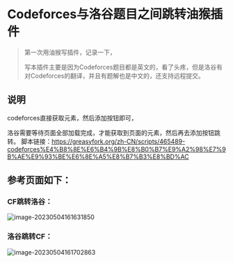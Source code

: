 # Codeforces与洛谷题目之间跳转油猴插件

> 第一次用油猴写插件，记录一下，
>
> 写本插件主要是因为Codeforces题目都是英文的，看了头疼，但是洛谷有对Codeforces的翻译，并且有题解也是中文的，还支持远程提交。

## 说明

codeforces直接获取元素，然后添加按钮即可，

洛谷需要等待页面全部加载完成，才能获取到页面的元素，然后再去添加按钮跳转。
脚本链接：https://greasyfork.org/zh-CN/scripts/465489-codeforces%E4%B8%8E%E6%B4%9B%E8%B0%B7%E9%A2%98%E7%9B%AE%E9%93%BE%E6%8E%A5%E8%B7%B3%E8%BD%AC

## 参考页面如下：

### CF跳转洛谷：

![image-20230504161631850](https://cdn.staticaly.com/gh/yunfeidog/picture-bed@main/img/202305041616922.png)

### 洛谷跳转CF：

![image-20230504161702863](https://cdn.staticaly.com/gh/yunfeidog/picture-bed@main/img/202305041617886.png)



